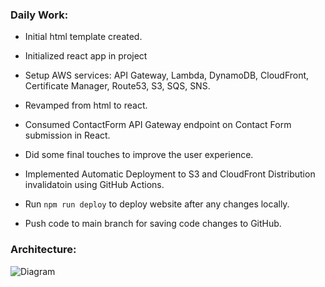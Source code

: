 

### Daily Work: 

- Initial html template created.
- Initialized react app in project
- Setup AWS services: API Gateway, Lambda, DynamoDB, CloudFront, Certificate Manager, Route53, S3, SQS, SNS.
- Revamped from html to react.
- Consumed ContactForm API Gateway endpoint on Contact Form submission in React.
- Did some final touches to improve the user experience.
- Implemented Automatic Deployment to S3 and CloudFront Distribution invalidatoin using GitHub Actions.

- Run `npm run deploy` to deploy website after any changes locally.
- Push code to main branch for saving code changes to GitHub.


### Architecture:
![Diagram](https://github.com/vsnappy1/portfolio-website/assets/42217840/946c5ebd-b853-43c3-afaa-215d0b047a23)
